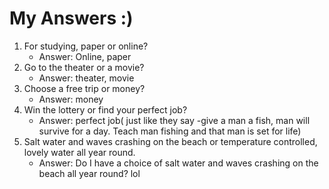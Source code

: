 # My Answers :)
1.  For studying, paper or online?
    - Answer: Online, paper
2. Go to the theater or a movie?
    - Answer: theater, movie
3. Choose a free trip or money?
    - Answer: money
4. Win the lottery or find your perfect job?
    - Answer: perfect job( just like they say -give a man a fish, man will survive for a day. Teach man fishing and that man is set for life) 
5. Salt water and waves crashing on the beach or temperature controlled, lovely water all year round.
    - Answer: Do I have a choice of salt water and waves crashing on the beach all year round? lol
